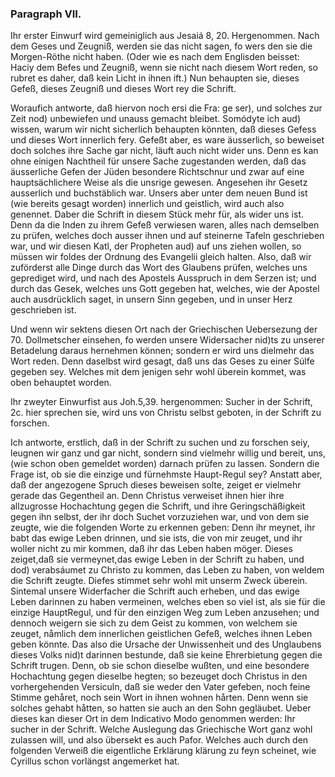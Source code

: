 <!-- Seite 134 -->

### Paragraph VII. ### 

Ihr erster Einwurf wird gemeiniglich aus Jesaiá 8, 20. Hergenommen. Nach dem Geses und Zeugniß, werden sie das nicht sagen, fo wers den sie die Morgen-Röthe nicht haben. (Oder wie es nach dem Englisden beisset: Haciy dem Befes und Zeugniß, wenn sie nicht nach diesem Wort reden, so rubret es daher, daß kein Licht in ihnen ift.) Nun behaupten sie, dieses Gefeß, dieses Zeugniß und dieses Wort rey die Schrift.

Woraufich antworte, daß hiervon noch ersi die Fra: ge ser), und solches zur Zeit nod) unbewiefen und unauss gemacht bleibet. Somódyte ich aud) wissen, warum wir nicht sicherlich behaupten könnten, daß dieses Gefess und dieses Wort innerlich fery. Gefeßt aber, es ware äusserlich, so beweiset doch solches ihre Sache gar nicht,<!-- Seite 135 -->
läuft auch nicht wider uns. Denn es kan ohne einigen
Nachtheil für unsere Sache zugestanden werden, daß 
das äusserliche Gefen der Jüden besondere Richtschnur 
und zwar auf eine hauptsächlichere Weise als die unsrige
gewesen. Angesehen ihr Gesetz ausserlich und buchstäblich
war. Unsers aber unter dem neuen Bund ist 
(wie bereits gesagt worden) innerlich und geistlich, 
wird auch also genennet. Daber die Schrift in diesem 
Stück mehr für, als wider uns ist. Denn da die Inden
zu ihrem Gefeß verwiesen waren, alles nach demselben
zu prüfen, welches doch ausser ihnen und auf steinerne
Tafeln geschrieben war, und wir diesen Katl, der 
Propheten aud) auf uns ziehen wollen, so müssen wir 
foldes der Ordnung des Evangelii gleich halten. Also, 
daß wir zuförderst alle Dinge durch das Wort des 
Glaubens prüfen, welches uns geprediget wird, und 
nach des Apostels Ausspruch in dem Serzen ist; und 
durch das Gesek, welches uns Gott gegeben hat, welches,
wie der Apostel auch ausdrücklich saget, in unsern
Sinn gegeben, und in unser Herz geschrieben ist. 

Und wenn wir sektens diesen Ort nach der Griechischen
Uebersezung der 70. Dollmetscher einsehen, fo 
werden unsere Widersacher nid)ts zu unserer Betadelung
daraus hernehmen können; sondern er wird uns 
dielmehr das Wort reden. Denn daselbst wird gesagt, 
daß uns das Geses zu einer Súlfe gegeben sey. 
Welches mit dem jenigen sehr wohl überein kommet, 
was oben behauptet worden. 

Ihr zweyter Einwurfist aus Joh.5,39. hergenommen:
Sucher in der Schrift, 2c. hier sprechen sie,
wird uns von Christu selbst geboten, in der Schrift
zu forschen.

Ich antworte, erstlich, daß in der Schrift zu suchen
und zu forschen seiy, leugnen wir ganz und gar nicht, sondern
sind vielmehr willig und bereit, uns, (wie schon
oben gemeldet worden) darnach prüfen zu lassen. Sondern<!-- Seite 136 -->
die Frage ist, ob sie die einzige und fürnehmste
Haupt-Regul sey? Anstatt aber, daß der angezogene
Spruch dieses beweisen solte, zeiget er vielmehr gerade
das Gegentheil an. Denn Christus verweiset ihnen
hier ihre allzugrosse Hochachtung gegen die Schrift,
und ihre Geringschäßigkeit gegen ihn selbst, der ihr doch
Suchet vorzuziehen war, und von dem sie zeugte, wie die folgenden
Worte zu erkennen geben: Denn ihr meynet,
ihr babt das ewige Leben drinnen, und sie ists, die
von mir zeuget, und ihr woller nicht zu mir kommen,
daß ihr das Leben haben möger. Dieses
zeiget,daß sie vermeynet,das ewige Leben in der Schrift
zu haben, und dod) verabsáumet zu Christo zu kommen,
das Leben zu haben, von weldem die Schrift zeugte.
Diefes stimmet sehr wohl mit unserm Zweck überein.
Sintemal unsere Widerfacher die Schrift auch erheben,
und das ewige Leben darinnen zu haben vermeinen,
welches eben so viel ist, als sie für die einzige HauptRegul,
und für den einzigen Weg zum Leben anzusehen;
und dennoch weigern sie sich zu dem Geist zu kommen,
von welchem sie zeuget, nåmlich dem innerlichen geistlichen
Gefeß, welches ihnen Leben geben könnte. Das
also die Ursache der Unwissenheit und des Unglaubens
dieses Volks nid)t darinnen bestunde, daß sie keine Ehrerbietung
gegen die Schrift trugen. Denn, ob sie
schon dieselbe wußten, und eine besondere Hochachtung
gegen dieselbe hegten; so bezeuget doch Christus in den
vorhergehenden Versiculn, daß sie weder den Vater
gefeben, noch feine Stimme gehåret, noch sein
Wort in ihnen wohnen hårten. Denn wenn sie solches
gehabt håtten, so hatten sie auch an den Sohn gegläubet.
Ueber dieses kan dieser Ort in dem Indicativo
Modo genommen werden: Ihr sucher in der Schrift.
Welche Auslegung das Griechische Wort ganz wohl
zulassen will, und also übersekt es auch Pafor. Welches
auch durch den folgenden Verweiß die eigentliche Erklärung<!-- Seite 137 -->
klärung zu feyn scheinet, wie Cyrillus schon vorlängst 
angemerket hat. 
